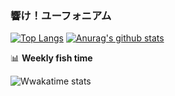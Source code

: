 ### 響け！ユーフォニアム

<!--
**yz1509/yz1509** is a ✨ _special_ ✨ repository because its `README.md` (this file) appears on your GitHub profile.

Here are some ideas to get you started:

- 🔭 I’m currently working on ...
- 🌱 I’m currently learning ...
- 👯 I’m looking to collaborate on ...
- 🤔 I’m looking for help with ...
- 💬 Ask me about ...
- 📫 How to reach me: ...
- 😄 Pronouns: ...
- ⚡ Fun fact: ...
-->

[![Top Langs](https://github-readme-stats.vercel.app/api/top-langs/?username=yz1509&layout=compact)](https://github.com/anuraghazra/github-readme-stats)
[![Anurag's github stats](https://github-readme-stats.vercel.app/api?username=yz1509&hide=stars&count_private=true)](https://github.com/anuraghazra/github-readme-stats)

📊 **Weekly fish time**

![Wwakatime stats](https://github-readme-stats-taupe-two.vercel.app/api/wakatime?username=kumiko&hide_title=true&hide_border=true&langs_count=5)
